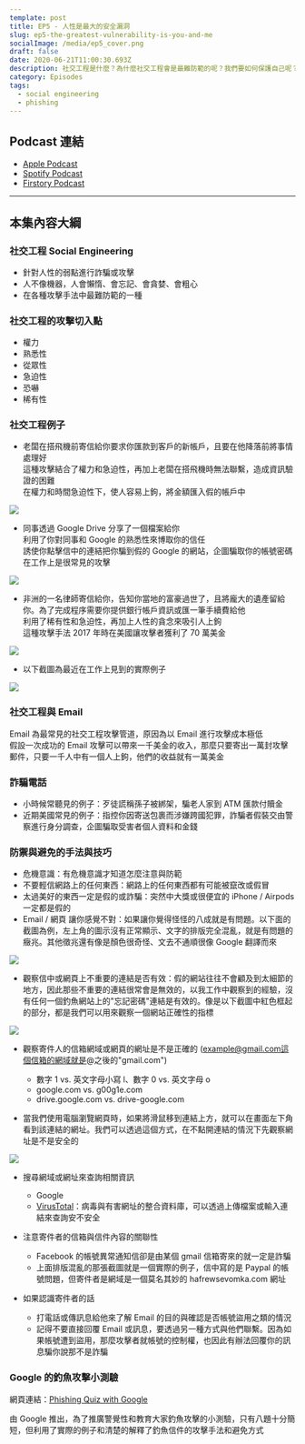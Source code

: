 ```yaml
---
template: post
title: EP5 - 人性是最大的安全漏洞
slug: ep5-the-greatest-vulnerability-is-you-and-me
socialImage: /media/ep5_cover.png
draft: false
date: 2020-06-21T11:00:30.693Z
description: 社交工程是什麼？為什麼社交工程會是最難防範的呢？我們要如何保護自己呢？
category: Episodes
tags:
  - social engineering
  - phishing
---
```


## Podcast 連結

- [Apple Podcast](https://podcasts.apple.com/tw/podcast/%E8%B3%87%E5%AE%89%E8%A7%A3%E5%A3%93%E7%B8%AE/id1513276667#episodeGuid=ckbpjnbi16ly90873qwcimcow)
- [Spotify Podcast](https://open.spotify.com/episode/3JMjIXaI3WLqFV4M1DpJV1)
- [Firstory Podcast](https://open.firstory.me/story/ckbpjnbi16ly90873qwcimcow)

---

## 本集內容大綱

### 社交工程 Social Engineering

- 針對人性的弱點進行詐騙或攻擊
- 人不像機器，人會懶惰、會忘記、會貪婪、會粗心
- 在各種攻擊手法中最難防範的一種

### 社交工程的攻擊切入點

- 權力
- 熟悉性
- 從眾性
- 急迫性
- 恐嚇
- 稀有性

### 社交工程例子

- 老闆在搭飛機前寄信給你要求你匯款到客戶的新帳戶，且要在他降落前將事情處理好\
  這種攻擊結合了權力和急迫性，再加上老闆在搭飛機時無法聯繫，造成資訊驗證的困難\
  在權力和時間急迫性下，使人容易上鉤，將金額匯入假的帳戶中

![](/media/social_engineer_example1.jpg)

- 同事透過 Google Drive 分享了一個檔案給你\
  利用了你對同事和 Google 的熟悉性來博取你的信任\
  誘使你點擊信中的連結把你騙到假的 Google 的網站，企圖騙取你的帳號密碼\
  在工作上是很常見的攻擊

![](/media/social_engineer_example2.jpg)

- 非洲的一名律師寄信給你，告知你當地的富豪過世了，且將龐大的遺產留給你。為了完成程序需要你提供銀行帳戶資訊或匯一筆手續費給他\
  利用了稀有性和急迫性，再加上人性的貪念來吸引人上鉤\
  這種攻擊手法 2017 年時在美國讓攻擊者獲利了 70 萬美金

![](/media/social_engineer_example3.jpg)

- 以下截圖為最近在工作上見到的實際例子

![](/media/nigeria_phishing.png)

### **社交工程與 Email**

Email 為最常見的社交工程攻擊管道，原因為以 Email 進行攻擊成本極低\
假設一次成功的 Email 攻擊可以帶來一千美金的收入，那麼只要寄出一萬封攻擊郵件，只要一千人中有一個人上鉤，他們的收益就有一萬美金

### **詐騙電話**

- 小時候常聽見的例子：歹徒謊稱孫子被綁架，騙老人家到 ATM 匯款付贖金
- 近期美國常見的例子：指控你因寄送包裹而涉嫌跨國犯罪，詐騙者假裝交由警察進行身分調查，企圖騙取受害者個人資料和金錢

### 防禦與避免的手法與技巧

- 危機意識：有危機意識才知道怎麼注意與防範
- 不要輕信網路上的任何東西：網路上的任何東西都有可能被竄改或假冒
- 太過美好的東西一定是假的或詐騙：突然中大獎或很便宜的 iPhone / Airpods 一定都是假的
- Email / 網頁 讓你感覺不對：如果讓你覺得怪怪的八成就是有問題。以下面的截圖為例，左上角的圖示沒有正常顯示、文字的排版完全混亂，就是有問題的癥兆。其他徵兆還有像是顏色很奇怪、文去不通順很像 Google 翻譯而來

![](/media/twitter_phishing.jpg)

- 觀察信中或網頁上不重要的連結是否有效：假的網站往往不會顧及到太細節的地方，因此那些不重要的連結很常會是無效的，以我工作中觀察到的經驗，沒有任何一個釣魚網站上的"忘記密碼"連結是有效的。像是以下截圖中紅色框起的部分，都是我們可以用來觀察一個網站正確性的指標

![](/media/outlook_screenshot.jpg)

- 觀察寄件人的信箱網域或網頁的網址是不是正確的 (example@gmail.com這個信箱的網域就是@之後的"gmail.com")

  - 數字 1 vs. 英文字母小寫 l、數字 0 vs. 英文字母 o
  - google.com vs. g00g1e.com
  - drive.google.com vs. drive-google.com

- 當我們使用電腦瀏覽網頁時，如果將滑鼠移到連結上方，就可以在畫面左下角看到該連結的網址。我們可以透過這個方式，在不點開連結的情況下先觀察網址是不是安全的

![](/media/urlhighlight_screenshot.jpg)

- 搜尋網域或網址來查詢相關資訊

  - Google
  - [VirusTotal](https://www.virustotal.com/gui/home/upload)：病毒與有害網址的整合資料庫，可以透過上傳檔案或輸入連結來查詢安不安全

- 注意寄件者的信箱與信件內容的關聯性

  - Facebook 的帳號異常通知信卻是由某個 gmail 信箱寄來的就一定是詐騙
  - 上面排版混亂的那張截圖就是一個實際的例子，信中寫的是 Paypal 的帳號問題，但寄件者是網域是一個莫名其妙的 hafrewsevomka.com 網址

- 如果認識寄件者的話

  - 打電話或傳訊息給他來了解 Email 的目的與確認是否帳號盜用之類的情況
  - 記得不要直接回覆 Email 或訊息，要透過另一種方式與他們聯繫。因為如果帳號遭到盜用，那麼攻擊者就帳號的控制權，也因此有辦法回覆你的訊息騙你說那不是詐騙

### Google 的釣魚攻擊小測驗

網頁連結：[Phishing Quiz with Google](https://phishingquiz.withgoogle.com/?hl=zh-TW)

由 Google 推出，為了推廣警覺性和教育大家釣魚攻擊的小測驗，只有八題十分簡短，但利用了實際的例子和清楚的解釋了釣魚信件的攻擊手法和避免方式

[](https://phishingquiz.withgoogle.com/?hl=zh-TW)
